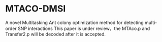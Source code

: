 # MTACO-DMSI
 A novel Multitasking Ant colony optimization method  for detecting multi-order SNP interactions
 This paper is under review，the MTAco.p and Transfer2.p will be decoded after it is accepted.
